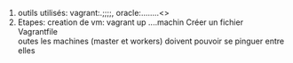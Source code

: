 1. outils utilisés:
    vagrant:.;;;;, oracle:........<>
2. Etapes:
    creation de vm: vagrant up ....machin
    Créer un fichier Vagrantfile   
    outes les machines (master et workers) doivent pouvoir se pinguer entre elles 
